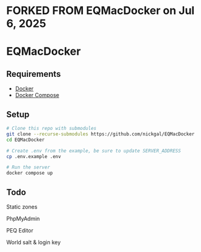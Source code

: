 # FORKED FROM EQMacDocker on Jul 6, 2025

# EQMacDocker

## Requirements

  - [Docker](https://docs.docker.com/engine/install/)
  - [Docker Compose](https://docs.docker.com/compose/install/linux)


## Setup

```bash
# Clone this repo with submodules
git clone --recurse-submodules https://github.com/nickgal/EQMacDocker
cd EQMacDocker

# Create .env from the example, be sure to update SERVER_ADDRESS
cp .env.example .env

# Run the server
docker compose up
```

## Todo

Static zones

PhpMyAdmin

PEQ Editor

World salt & login key
